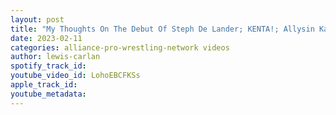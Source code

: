 ```yaml
---
layout: post
title: "My Thoughts On The Debut Of Steph De Lander; KENTA!; Allysin Kay and Marti Belle Return To Impact !"
date: 2023-02-11
categories: alliance-pro-wrestling-network videos
author: lewis-carlan
spotify_track_id: 
youtube_video_id: LohoEBCFKSs
apple_track_id: 
youtube_metadata: 
---
```

